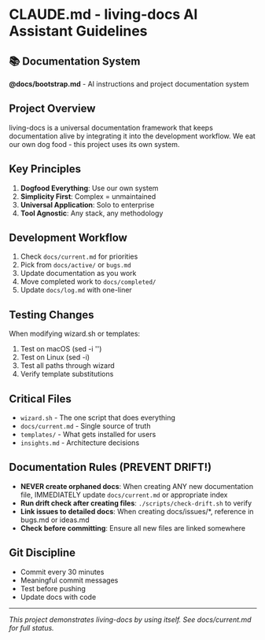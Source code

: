 # CLAUDE.md - living-docs AI Assistant Guidelines

## 📚 Documentation System
**@docs/bootstrap.md** - AI instructions and project documentation system

## Project Overview
living-docs is a universal documentation framework that keeps documentation alive by integrating it into the development workflow. We eat our own dog food - this project uses its own system.

## Key Principles
1. **Dogfood Everything**: Use our own system
2. **Simplicity First**: Complex = unmaintained
3. **Universal Application**: Solo to enterprise
4. **Tool Agnostic**: Any stack, any methodology

## Development Workflow
1. Check `docs/current.md` for priorities
2. Pick from `docs/active/` or `bugs.md`
3. Update documentation as you work
4. Move completed work to `docs/completed/`
5. Update `docs/log.md` with one-liner

## Testing Changes
When modifying wizard.sh or templates:
1. Test on macOS (sed -i '')
2. Test on Linux (sed -i)
3. Test all paths through wizard
4. Verify template substitutions

## Critical Files
- `wizard.sh` - The one script that does everything
- `docs/current.md` - Single source of truth
- `templates/` - What gets installed for users
- `insights.md` - Architecture decisions

## Documentation Rules (PREVENT DRIFT!)
- **NEVER create orphaned docs**: When creating ANY new documentation file, IMMEDIATELY update `docs/current.md` or appropriate index
- **Run drift check after creating files**: `./scripts/check-drift.sh` to verify
- **Link issues to detailed docs**: When creating docs/issues/*, reference in bugs.md or ideas.md
- **Check before committing**: Ensure all new files are linked somewhere

## Git Discipline
- Commit every 30 minutes
- Meaningful commit messages
- Test before pushing
- Update docs with code

---
*This project demonstrates living-docs by using itself. See docs/current.md for full status.*